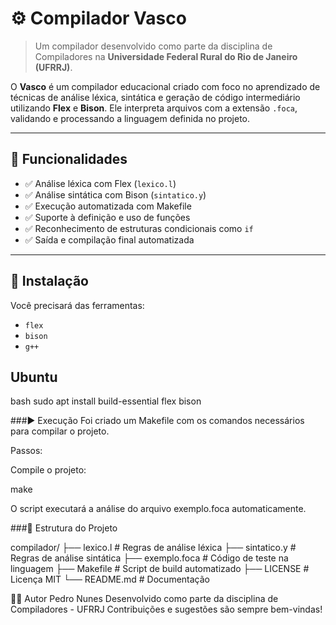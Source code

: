 # ⚙️ Compilador Vasco

> Um compilador desenvolvido como parte da disciplina de Compiladores na **Universidade Federal Rural do Rio de Janeiro (UFRRJ)**.

O **Vasco** é um compilador educacional criado com foco no aprendizado de técnicas de análise léxica, sintática e geração de código intermediário utilizando **Flex** e **Bison**. Ele interpreta arquivos com a extensão `.foca`, validando e processando a linguagem definida no projeto.

---

## 🚀 Funcionalidades

- ✅ Análise léxica com Flex (`lexico.l`)
- ✅ Análise sintática com Bison (`sintatico.y`)
- ✅ Execução automatizada com Makefile
- ✅ Suporte à definição e uso de funções
- ✅ Reconhecimento de estruturas condicionais como `if`
- ✅ Saída e compilação final automatizada

---

## 🔧 Instalação

Você precisará das ferramentas:

- `flex`
- `bison`
- `g++`

## Ubuntu

bash
sudo apt install build-essential flex bison

###▶️ Execução
Foi criado um Makefile com os comandos necessários para compilar o projeto.

Passos:

Compile o projeto:

make

O script executará a análise do arquivo exemplo.foca automaticamente.

###📁 Estrutura do Projeto

compilador/
├── lexico.l          # Regras de análise léxica
├── sintatico.y       # Regras de análise sintática
├── exemplo.foca      # Código de teste na linguagem
├── Makefile          # Script de build automatizado
├── LICENSE           # Licença MIT
└── README.md         # Documentação


👨‍💻 Autor
Pedro Nunes
Desenvolvido como parte da disciplina de Compiladores - UFRRJ
Contribuições e sugestões são sempre bem-vindas!
